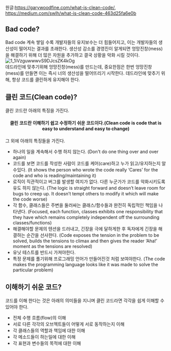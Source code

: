 원글:https://garywoodfine.com/what-is-clean-code/, https://medium.com/swlh/what-is-clean-code-463d25fa6e0b

## Bad code?
Bad code 계속 쌓일 수록 개발자들의 유지보수는 더 힘들어지고, 이는 개발자들의 생산성이 떨어지는 결과를 초래한다. 생산성 감소를 경영진이 알게되면 엉망진창(mess)을 해결하기 위해 더 많은 자원을 추가하고 결국 상황을 악화 시킬 것이다.       
![1_1iVzguwwwvS9DJcsZK4kOg](https://user-images.githubusercontent.com/13589283/156587273-37a08d86-5c46-45c9-b862-3b75fe1b3164.png)        
데드라인에 맞추기위해 엉망진창(mess)를 만드는데, 중요한점은 한번 엉망진창(mess)를 만들면 이는 즉시 너의 생산성을 떨어뜨리기 시작한다. 데드라인에 맞추기 위해, 항상 코드를 클린하게 유지해야 한다.



## 클린 코드(Clean code)?        
클린 코드란 아래의 특징을 가진다.     
<div align="center">
  <h4> 클린 코드란 이해하기 쉽고 수정하기 쉬운 코드이다.(Clean code is code that is easy to understand and easy to change)</h4>
</div>
       
그 외에 아래의 특징들을 가진다.
- 하나의 일을 계속해서 수행 하지 않는다. (Don't do one thing over and over again)
- 코드를 보면 코드를 작성한 사람이 코드를 케어(care)하고 누가 읽고/유지하는지 알수있다. (It shows the person who wrote the code really ‘Cares’ for the code and who is reading/maintaining it)
- 로직이 직관적이고 버그를 발생할 여지가 없다. 다른 누군가가 코드를 악화시키도록 유도 하지 않는다. (The logic is straight forward and doesn’t leave room for bugs to creep up. It doesn’t tempt others to modify it which will make the code worse)
- 각 함수, 클래스들은 주변을 둘러싸는 클래스/함수들과 완전히 독립적인 책임을 나타낸다. (Focused, each function, classes exhibits one responsibility that they have which remains completely independent off the surrounding classes/functions)
- 해결해야할 문제의 텐션을 드러내고, 긴장을 극에 달하게한 후 독자에게 긴장을 해결하는 순간을 선사한다. (Code exposes the tension in the problem to be solved, builds the tensions to climax and then gives the reader ‘Aha!’ moment as the tensions are resolved)
- 유닛 테스트를 반드시 가져야한다.
- 특정 문제를 풀기위해 프로그래밍 언어가 만들어진것 처럼 보여야한다. (The code makes the programming language looks like it was made to solve the particular problem) 


## 이해하기 쉬운 코드?
코드를 이해 한다는 것은 아래의 의미들을 지니며 클린 코드라면 각각을 쉽게 이해할 수 있어야 한다.    
- 전체 수행 흐름(flow)의 이해
- 서로 다른 각각의 오브젝트들이 어떻게 서로 동작하는지 이해
- 각 클래스들의 역할과 책임에 대한 이해
- 각 메소드들이 하는일에 대한 이해
- 각 표현과 변수들의 목적에 대한 이해 
